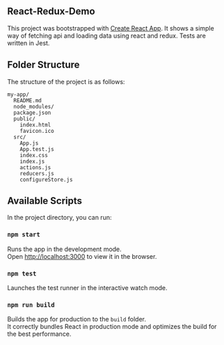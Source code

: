 ## React-Redux-Demo

This project was bootstrapped with [Create React App](https://github.com/facebookincubator/create-react-app). It shows a simple way of fetching api and loading data using react and redux. Tests are written in Jest.


## Folder Structure

The structure of the project is as follows:
```
my-app/
  README.md
  node_modules/
  package.json
  public/
    index.html
    favicon.ico
  src/
    App.js
    App.test.js
    index.css
    index.js
    actions.js
    reducers.js
    configureStore.js
```

## Available Scripts

In the project directory, you can run:

### `npm start`

Runs the app in the development mode.<br>
Open [http://localhost:3000](http://localhost:3000) to view it in the browser.


### `npm test`

Launches the test runner in the interactive watch mode.<br>

### `npm run build`

Builds the app for production to the `build` folder.<br>
It correctly bundles React in production mode and optimizes the build for the best performance.
